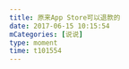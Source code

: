 ```yaml
---
title: 原来App Store可以退款的
date: 2017-06-15 10:15:54
mCategories: [说说]
type: moment
time: t101554
---
```


<div id="pics-20170615101554"></div>

<script src="/lib/moment/pics.js"></script>
<script>
var data = [
    {"link": "2017-06-15_000000.jpeg", "type": "shuoshuo"},
    {"link": "2017-06-15_000001.jpeg", "type": "shuoshuo"}
];
picsRender(data, "pics-20170615101554");
</script>
